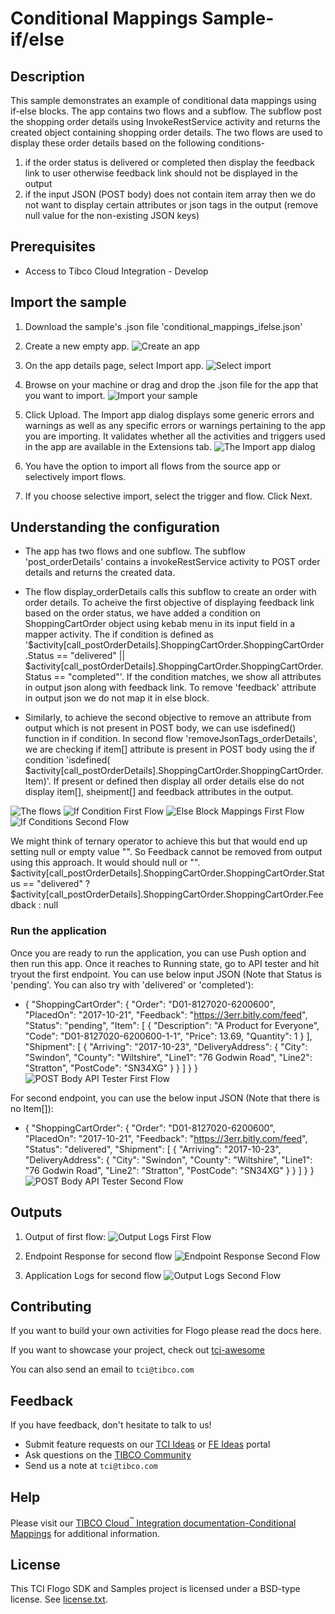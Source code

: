 # Conditional Mappings Sample- if/else

## Description

This sample demonstrates an example of conditional data mappings using if-else blocks. The app contains two flows and a subflow. The subflow post the shopping order details using InvokeRestService activity and returns the created object containing shopping order details. The two flows are used to display these order details based on the following conditions-
1. if the order status is delivered or completed then display the feedback link to user otherwise feedback link should not be displayed in the output
2. if the input JSON (POST body) does not contain item array then we do not want to display certain attributes or json tags in the output (remove null value for the non-existing JSON keys)

## Prerequisites

* Access to Tibco Cloud Integration - Develop

## Import the sample

1. Download the sample's .json file 'conditional_mappings_ifelse.json'

2. Create a new empty app.
![Create an app](../../import-screenshots/2.png)

3. On the app details page, select Import app.
![Select import](../../import-screenshots/3.png)

4. Browse on your machine or drag and drop the .json file for the app that you want to import.
![Import your sample](../../import-screenshots/ifelse/import_ifelse_app.png)

5. Click Upload. The Import app dialog displays some generic errors and warnings as well as any specific errors or warnings pertaining to the app you are importing. It validates whether all the activities and triggers used in the app are available in the Extensions tab.
![The Import app dialog](../../import-screenshots/ifelse/import_dialog_ifelse.png)

6. You have the option to import all flows from the source app or selectively import flows.

7. If you choose selective import, select the trigger and flow. Click Next.

## Understanding the configuration

* The app has two flows and one subflow. The subflow 'post_orderDetails' contains a invokeRestService activity to POST order details and returns the created data.
* The flow display_orderDetails calls this subflow to create an order with order details. To acheive the first objective of displaying feedback link based on the order status, we have added a condition on ShoppingCartOrder object using kebab menu in its input field in a mapper activity. The if condition is defined as '$activity[call_postOrderDetails].ShoppingCartOrder.ShoppingCartOrder.Status == "delivered" || $activity[call_postOrderDetails].ShoppingCartOrder.ShoppingCartOrder.Status == "completed"'.
If the condition matches, we show all attributes in output json along with feedback link. To remove 'feedback' attribute in output json we do not map it in else block.

* Similarly, to achieve the second objective to remove an attribute from output which is not present in POST body, we can use isdefined() function in if condition. In second flow 'removeJsonTags_orderDetails', we are checking if item[] attribute is present in POST body using the if condition 'isdefined( $activity[call_postOrderDetails].ShoppingCartOrder.ShoppingCartOrder.Item)'. If present or defined then display all order details else do not display item[], sheipment[] and feedback attributes in the output.

![The flows](../../import-screenshots/ifelse/app_flows.png)
![If Condition First Flow](../../import-screenshots/ifelse/flow1_ifCondition.png)
![Else Block Mappings First Flow](../../import-screenshots/ifelse/flow1_elseMappings.png)
![If Conditions Second Flow](../../import-screenshots/ifelse/flow2_ifCondition.png)

We might think of ternary operator to achieve this but that would end up setting null or empty value "". So Feedback cannot be removed from output using this approach. It would should null or "". 
$activity[call_postOrderDetails].ShoppingCartOrder.ShoppingCartOrder.Status == "delivered" ?  $activity[call_postOrderDetails].ShoppingCartOrder.ShoppingCartOrder.Feedback : null

### Run the application

Once you are ready to run the application, you can use Push option and then run this app.
Once it reaches to Running state, go to API tester and hit tryout the first endpoint. You can use below input JSON (Note that Status is 'pending'. You can also try with 'delivered' or 'completed'):
* {
  "ShoppingCartOrder": {
    "Order": "D01-8127020-6200600",
    "PlacedOn": "2017-10-21",
    "Feedback": "https://3err.bitly.com/feed",
    "Status": "pending",
    "Item": [
      {
        "Description": "A Product for Everyone",
        "Code": "D01-8127020-6200600-1-1",
        "Price": 13.69,
        "Quantity": 1
      }
    ],
    "Shipment": [
      {
        "Arriving": "2017-10-23",
        "DeliveryAddress": {
          "City": "Swindon",
          "County": "Wiltshire",
          "Line1": "76 Godwin Road",
          "Line2": "Stratton",
          "PostCode": "SN34XG"
        }
      }
    ]
  }
}
![POST Body API Tester First Flow](../../import-screenshots/ifelse/POST_body_flow1.png)

For second endpoint, you can use the below input JSON (Note that there is no Item[]):
* {
  "ShoppingCartOrder": {
    "Order": "D01-8127020-6200600",
    "PlacedOn": "2017-10-21",
    "Feedback": "https://3err.bitly.com/feed",
    "Status": "delivered",
    "Shipment": [
      {
        "Arriving": "2017-10-23",
        "DeliveryAddress": {
          "City": "Swindon",
          "County": "Wiltshire",
          "Line1": "76 Godwin Road",
          "Line2": "Stratton",
          "PostCode": "SN34XG"
        }
      }
    ]
  }
}
![POST Body API Tester Second Flow](../../import-screenshots/ifelse/POST_body_flow2.png)

## Outputs

1. Output of first flow:
![Output Logs First Flow](../../import-screenshots/ifelse/output_flow1.png)

2. Endpoint Response for second flow
![Endpoint Response Second Flow](../../import-screenshots/ifelse/output_endpoint_flow2.png)

3. Application Logs for second flow
![Output Logs Second Flow](../../import-screenshots/ifelse/output_flow2.png)

## Contributing
If you want to build your own activities for Flogo please read the docs here.

If you want to showcase your project, check out [tci-awesome](https://github.com/TIBCOSoftware/tci-awesome)

You can also send an email to `tci@tibco.com`

## Feedback
If you have feedback, don't hesitate to talk to us!

* Submit feature requests on our [TCI Ideas](https://ideas.tibco.com/?project=TCI) or [FE Ideas](https://ideas.tibco.com/?project=FE) portal
* Ask questions on the [TIBCO Community](https://community.tibco.com/answers/product/344006)
* Send us a note at `tci@tibco.com`

## Help
Please visit our [TIBCO Cloud<sup>&trade;</sup> Integration documentation-Conditional Mappings](https://integration.cloud.tibco.com/docs/index.html#Subsystems/flogo/flogo-all/conditional-mapping.html) for additional information.

## License
This TCI Flogo SDK and Samples project is licensed under a BSD-type license. See [license.txt](license.txt).
